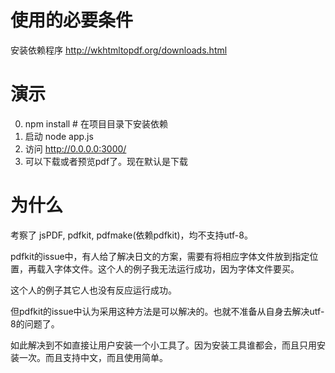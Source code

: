 # 使用的必要条件

安装依赖程序
http://wkhtmltopdf.org/downloads.html

# 演示

0. npm install # 在项目目录下安装依赖
1. 启动 node app.js
2. 访问 http://0.0.0.0:3000/
3. 可以下载或者预览pdf了。现在默认是下载

# 为什么

考察了 jsPDF, pdfkit, pdfmake(依赖pdfkit)，均不支持utf-8。

pdfkit的issue中，有人给了解决日文的方案，需要有将相应字体文件放到指定位置，再载入字体文件。这个人的例子我无法运行成功，因为字体文件要买。

这个人的例子其它人也没有反应运行成功。

但pdfkit的issue中认为采用这种方法是可以解决的。也就不准备从自身去解决utf-8的问题了。

如此解决到不如直接让用户安装一个小工具了。因为安装工具谁都会，而且只用安装一次。而且支持中文，而且使用简单。
